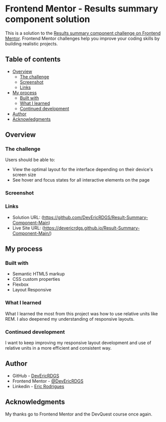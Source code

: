 # Frontend Mentor - Results summary component solution

This is a solution to the [Results summary component challenge on Frontend Mentor](https://www.frontendmentor.io/challenges/results-summary-component-CE_K6s0maV). Frontend Mentor challenges help you improve your coding skills by building realistic projects. 

## Table of contents

- [Overview](#overview)
  - [The challenge](#the-challenge)
  - [Screenshot](#screenshot)
  - [Links](#links)
- [My process](#my-process)
  - [Built with](#built-with)
  - [What I learned](#what-i-learned)
  - [Continued development](#continued-development)
- [Author](#author)
- [Acknowledgments](#acknowledgments)



## Overview

### The challenge

Users should be able to:

- View the optimal layout for the interface depending on their device's screen size
- See hover and focus states for all interactive elements on the page

### Screenshot



### Links

- Solution URL: (https://github.com/DevEricRDGS/Result-Summary-Component-Main)
- Live Site URL: (https://devericrdgs.github.io/Result-Summary-Component-Main/)

## My process

### Built with

- Semantic HTML5 markup
- CSS custom properties
- Flexbox
- Layout Responsive

### What I learned

What I learned the most from this project was how to use relative units like REM. I also deepened my understanding of responsive layouts.

### Continued development

I want to keep improving my responsive layout development and use of relative units in a more efficient and consistent way.

## Author

- GitHub - [DevEricRDGS](https://github.com/DevEricRDGS)
- Frontend Mentor - [@DevEricRDGS](https://www.frontendmentor.io/profile/DevEricRDGS)
- Linkedin - [Eric Rodrigues](https://www.linkedin.com/in/eric-rodrigues-9306a0266/)

## Acknowledgments

My thanks go to Frontend Mentor and the DevQuest course once again.
